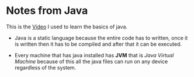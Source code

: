 # Notes from Java

This is the [Video](https://www.youtube.com/watch?v=BGTx91t8q50&list=PLYgUZw9kWF5GJm6775_yvYfgezjt72ZWv&index=27&t=2146s) I used to learn the basics of java.

- Java is a static language because the entire code has to written, once it is written then it has to be compiled and after that it can be executed.

- Every machine that has java installed has **JVM** that is _Java Virtual Machine_ because of this all the java files can run on any device regardless of the system.

